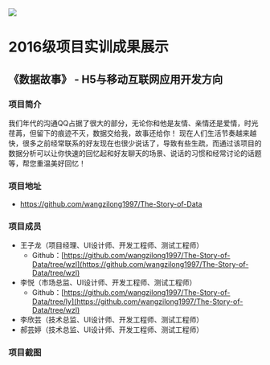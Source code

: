 <img src="/image/logo.png"/>

# 2016级项目实训成果展示 

## 《数据故事》 - H5与移动互联网应用开发方向

### 项目简介

我们年代的沟通QQ占据了很大的部分，无论你和他是友情、亲情还是爱情，时光荏苒，但留下的痕迹不灭，数据交给我，故事还给你！ 现在人们生活节奏越来越快，很多之前经常联系的好友现在也很少说话了，导致有些生疏，而通过该项目的数据分析可以让你快速的回忆起和好友聊天的场景、说话的习惯和经常讨论的话题等，帮您重温美好回忆！

### 项目地址
- https://github.com/wangzilong1997/The-Story-of-Data

### 项目成员

- 王子龙（项目经理、UI设计师、开发工程师、测试工程师）
  - Github：[https://github.com/wangzilong1997/The-Story-of-Data/tree/wzl](https://github.com/wangzilong1997/The-Story-of-Data/tree/wzl)
- 李悦（市场总监、UI设计师、开发工程师、测试工程师）
  - Github：[https://github.com/wangzilong1997/The-Story-of-Data/tree/ly](https://github.com/wangzilong1997/The-Story-of-Data/tree/wzl)
- 李欣芸（技术总监、UI设计师、开发工程师、测试工程师）
- 郝芸婷（技术总监、UI设计师、开发工程师、测试工程师）

### 项目截图
